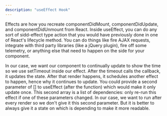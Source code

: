 ```yaml
---
description: "useEffect Hook"
---
```


Effects are how you recreate componentDidMount, componentDidUpdate, and componentDidUnmount from React. Inside useEffect, you can do any sort of sidd-effect type action that you would have previously done in one of React's lifecycle method. You can do things like fire AJAX requests, integrate with third party libraries (like a jQuery plugin), fire off some telemetry, or anything else that need to happen on the side for your component.

In our case, we want our component to continually update to show the time so we use setTimeout inside our effect. After the timeout calls the callback, it updates the state. After that render happens, it schedules another effect to happen, hence why it continues to update. You could provide a second parameter of [] to useEffect (after the function) which would make it only update once. This second array is a list of dependencies: only re-run this effect if one of these parameters changed. In our case, we want to run after every render so we don't give it this second parameter. But it is better to always give it a state on which is depending to make it more readable.
